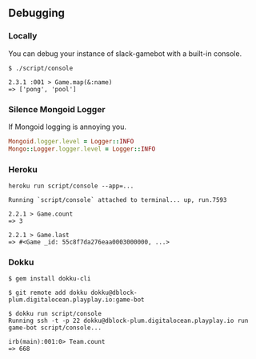 ## Debugging

### Locally

You can debug your instance of slack-gamebot with a built-in console.

```
$ ./script/console

2.3.1 :001 > Game.map(&:name)
=> ['pong', 'pool']
```

### Silence Mongoid Logger

If Mongoid logging is annoying you.

```ruby
Mongoid.logger.level = Logger::INFO
Mongo::Logger.logger.level = Logger::INFO
```

### Heroku

```
heroku run script/console --app=...

Running `script/console` attached to terminal... up, run.7593

2.2.1 > Game.count
=> 3

2.2.1 > Game.last
=> #<Game _id: 55c8f7da276eaa0003000000, ...>
```

### Dokku

```
$ gem install dokku-cli

$ git remote add dokku dokku@dblock-plum.digitalocean.playplay.io:game-bot

$ dokku run script/console
Running ssh -t -p 22 dokku@dblock-plum.digitalocean.playplay.io run game-bot script/console...

irb(main):001:0> Team.count
=> 668
```
